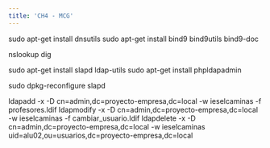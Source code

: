 ```yaml
---
title: 'CH4 - MCG'
---
```


sudo apt-get install dnsutils
sudo apt-get install bind9 bind9utils bind9-doc

nslookup
dig 

sudo apt-get install slapd ldap-utils
sudo apt-get install phpldapadmin

sudo dpkg-reconfigure slapd

ldapadd -x -D cn=admin,dc=proyecto-empresa,dc=local -w ieselcaminas -f profesores.ldif
ldapmodify -x -D cn=admin,dc=proyecto-empresa,dc=local -w ieselcaminas -f cambiar_usuario.ldif 
ldapdelete -x -D cn=admin,dc=proyecto-empresa,dc=local -w ieselcaminas uid=alu02,ou=usuarios,dc=proyecto-empresa,dc=local
